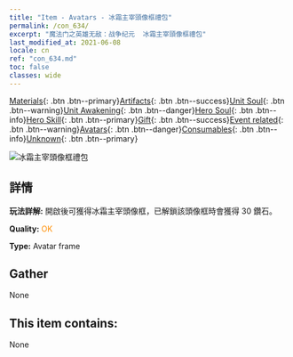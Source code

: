 ```yaml
---
title: "Item - Avatars - 冰霜主宰頭像框禮包"
permalink: /con_634/
excerpt: "魔法门之英雄无敌：战争纪元  冰霜主宰頭像框禮包"
last_modified_at: 2021-06-08
locale: cn
ref: "con_634.md"
toc: false
classes: wide
---
```

 [Materials](/ItemsCN/){: .btn .btn--primary}[Artifacts](/ItemsCN/Artifacts/){: .btn .btn--success}[Unit Soul](/ItemsCN/UnitSoul/){: .btn .btn--warning}[Unit Awakening](/ItemsCN/UnitAwakening/){: .btn .btn--danger}[Hero Soul](/ItemsCN/HeroSoul/){: .btn .btn--info}[Hero Skill](/ItemsCN/HeroSkill/){: .btn .btn--primary}[Gift](/ItemsCN/Gift/){: .btn .btn--success}[Event related](/ItemsCN/Events/){: .btn .btn--warning}[Avatars](/ItemsCN/Avatars/){: .btn .btn--danger}[Consumables](/ItemsCN/Consumables/){: .btn .btn--info}[Unknown](/ItemsCN/Unknown/){: .btn .btn--primary}

 ![冰霜主宰頭像框禮包](/images/a/avatarFrame_38.png)

## 詳情
 **玩法詳解:** 開啟後可獲得冰霜主宰頭像框，已解鎖該頭像框時會獲得 30 鑽石。

 **Quality:** <span style="color: #FF8C00">OK</span>

 **Type:** Avatar frame

## Gather

  None

## This item contains:

  None

